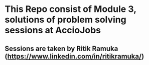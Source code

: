 # This Repo consist of Module 3, solutions of problem solving sessions at AccioJobs

## Sessions are taken by Ritik Ramuka (<https://www.linkedin.com/in/ritikramuka/>)
